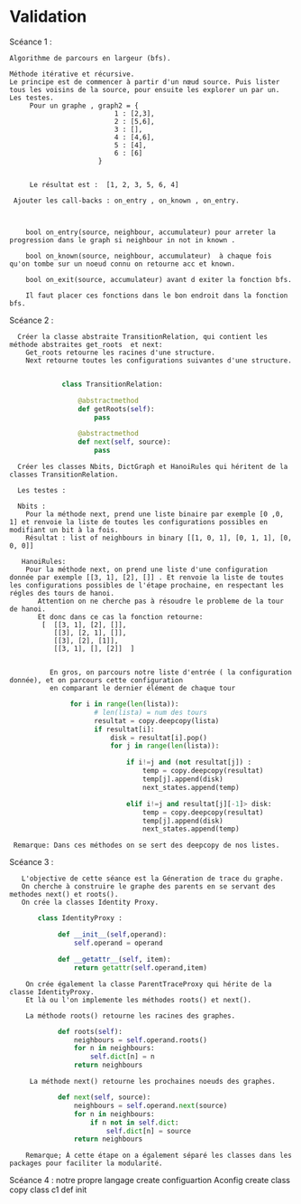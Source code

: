# Validation

Scéance 1 :

    Algorithme de parcours en largeur (bfs).

    Méthode itérative et récursive.
    Le principe est de commencer à partir d'un nœud source. Puis lister tous les voisins de la source, pour ensuite les explorer un par un.
    Les testes.
         Pour un graphe , graph2 = {
                              1 : [2,3],
                              2 : [5,6],
                              3 : [],
                              4 : [4,6],
                              5 : [4],
                              6 : [6]
                          }


         Le résultat est :  [1, 2, 3, 5, 6, 4]

     Ajouter les call-backs : on_entry , on_known , on_entry.



        bool on_entry(source, neighbour, accumulateur) pour arreter la progression dans le graph si neighbour in not in known .

        bool on_known(source, neighbour, accumulateur)  à chaque fois qu'on tombe sur un noeud connu on retourne acc et known.

        bool on_exit(source, accumulateur) avant d exiter la fonction bfs.

        Il faut placer ces fonctions dans le bon endroit dans la fonction bfs.

Scéance 2 :

      Créer la classe abstraite TransitionRelation, qui contient les méthode abstraites get_roots  et next:
        Get_roots retourne les racines d'une structure.
        Next retourne toutes les configurations suivantes d'une structure.

```python

             class TransitionRelation:

                 @abstractmethod
                 def getRoots(self):
                     pass

                 @abstractmethod
                 def next(self, source):
                     pass
```

      Créer les classes Nbits, DictGraph et HanoiRules qui héritent de la classes TransitionRelation.

      Les testes :

      Nbits :
        Pour la méthode next, prend une liste binaire par exemple [0 ,0, 1] et renvoie la liste de toutes les configurations possibles en modifiant un bit à la fois.
        Résultat : list of neighbours in binary [[1, 0, 1], [0, 1, 1], [0, 0, 0]]

       HanoiRules:
        Pour la méthode next, on prend une liste d'une configuration donnée par exemple [[3, 1], [2], []] . Et renvoie la liste de toutes les configurations possibles de l'étape prochaine, en respectant les régles des tours de hanoi.
           Attention on ne cherche pas à résoudre le probleme de la tour de hanoi.
           Et donc dans ce cas la fonction retourne:
            [  [[3, 1], [2], []],
               [[3], [2, 1], []],
               [[3], [2], [1]],
               [[3, 1], [], [2]]  ]


              En gros, on parcours notre liste d'entrée ( la configuration donnée), et on parcours cette configuration
              en comparant le dernier élément de chaque tour

```python
               for i in range(len(lista)):
                     # len(lista) = num des tours
                     resultat = copy.deepcopy(lista)
                     if resultat[i]:
                         disk = resultat[i].pop()
                         for j in range(len(lista)):

                             if i!=j and (not resultat[j]) :
                                 temp = copy.deepcopy(resultat)
                                 temp[j].append(disk)
                                 next_states.append(temp)

                             elif i!=j and resultat[j][-1]> disk:
                                 temp = copy.deepcopy(resultat)
                                 temp[j].append(disk)
                                 next_states.append(temp)

```

     Remarque: Dans ces méthodes on se sert des deepcopy de nos listes.

Scéance 3 :

       L'objective de cette séance est la Géneration de trace du graphe.
       On cherche à construire le graphe des parents en se servant des methodes next() et roots().
       On crée la classes Identity Proxy.

```python
       class IdentityProxy :

            def __init__(self,operand):
                self.operand = operand

            def __getattr__(self, item):
                return getattr(self.operand,item)
```

        On crée également la classe ParentTraceProxy qui hérite de la classe IdentityProxy.
        Et là ou l'on implemente les méthodes roots() et next().

        La méthode roots() retourne les racines des graphes.

```python
            def roots(self):
                neighbours = self.operand.roots()
                for n in neighbours:
                    self.dict[n] = n
                return neighbours

```

         La méthode next() retourne les prochaines noeuds des graphes.

```python
            def next(self, source):
                neighbours = self.operand.next(source)
                for n in neighbours:
                    if n not in self.dict:
                        self.dict[n] = source
                return neighbours

```

        Remarque; À cette étape on a également séparé les classes dans les packages pour faciliter la modularité.

Scéance 4 :
notre propre langage
create configuartion Aconfig
create class copy class c1 def init
